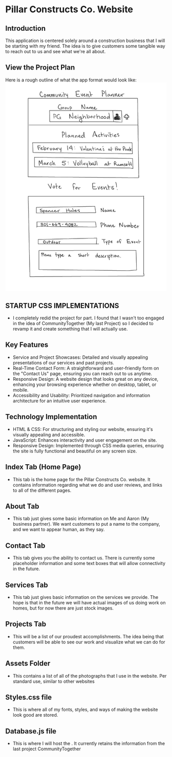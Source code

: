 # Pillar Constructs Co. Website

## Introduction
This application is centered solely around a construction business that I will be starting with my friend. The idea is to give customers some tangible way to reach out to us and see what we're all about.

## View the Project Plan

Here is a rough outline of what the app format would look like: ![Project Plan](WebProgrammingStartup.jpg)

## STARTUP CSS IMPLEMENTATIONS
- I completely redid the project for part. I found that I wasn't too engaged in the idea of CommunityTogether (My last Project) so I decided to revamp it and create something that I will actually use.

## Key Features
- Service and Project Showcases: Detailed and visually appealing presentations of our services and past projects.
- Real-Time Contact Form: A straightforward and user-friendly form on the "Contact Us" page, ensuring you can reach out to us anytime.
- Responsive Design: A website design that looks great on any device, enhancing your browsing experience whether on desktop, tablet, or mobile.
- Accessibility and Usability: Prioritized navigation and information architecture for an intuitive user experience.

## Technology Implementation
- HTML & CSS: For structuring and styling our website, ensuring it's visually appealing and accessible.
- JavaScript: Enhances interactivity and user engagement on the site.
- Responsive Design: Implemented through CSS media queries, ensuring the site is fully functional and beautiful on any screen size.

## Index Tab (Home Page)
- This tab is the home page for the Pillar Constructs Co. website. It contains information regarding what we do and user reviews, and links to all of the different pages.

## About Tab
- This tab just gives some basic information on Me and Aaron (My business partner). We want customers to put a name to the company, and we want to appear human, as they say.

## Contact Tab
- This tab gives you the ability to contact us. There is currently some placeholder information and some text boxes that will allow connectivity in the future.

## Services Tab
- This tab just gives basic information on the services we provide. The hope is that in the future we will have actual images of us doing work on homes, but for now there are just stock images.

## Projects Tab
- This will be a list of our proudest accomplishments. The idea being that customers will be able to see our work and visualize what we can do for them.

## Assets Folder
- This contains a list of all of the photographs that I use in the website. Per standard use, similar to other websites

## Styles.css file
- This is where all of my fonts, styles, and ways of making the website look good are stored.

## Database.js file
- This is where I will host the . It currently retains the information from the last project CommunityTogether
